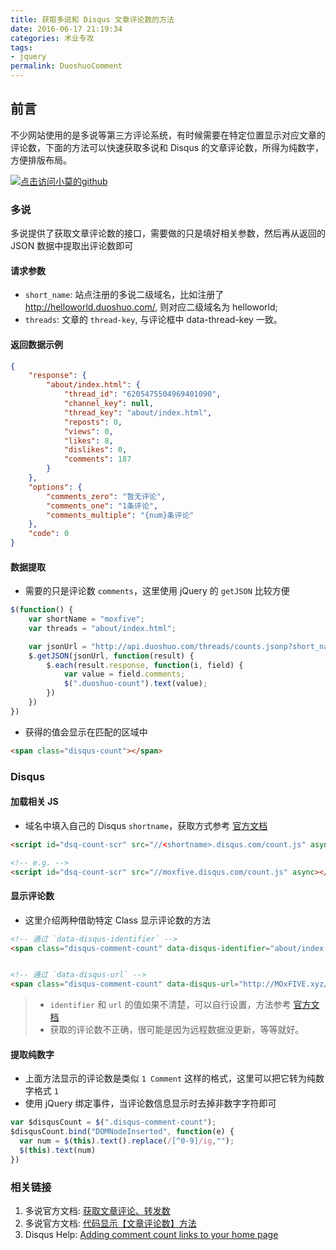 ```yaml
---
title: 获取多说和 Disqus 文章评论数的方法
date: 2016-06-17 21:19:34
categories: 术业专攻
tags:
- jquery
permalink: DuoshuoComment
---
```


<h2 id="intro">前言</h2>不少网站使用的是多说等第三方评论系统，有时候需要在特定位置显示对应文章的评论数，下面的方法可以快速获取多说和 Disqus 的文章评论数，所得为纯数字，方便排版布局。

<!-- more -->
[![点击访问小莫的github](http://xiaomo.info/images/life.png)](https://github.com/qq83387856)
### 多说
多说提供了获取文章评论数的接口，需要做的只是填好相关参数，然后再从返回的 JSON 数据中提取出评论数即可

#### 请求参数

- `short_name`: 站点注册的多说二级域名，比如注册了 http://helloworld.duoshuo.com/, 则对应二级域名为 helloworld;
- `threads`: 文章的 `thread-key`, 与评论框中 data-thread-key 一致。

#### 返回数据示例
```json
{
    "response": {
        "about/index.html": {
            "thread_id": "6205475504969401090",
            "channel_key": null,
            "thread_key": "about/index.html",
            "reposts": 0,
            "views": 0,
            "likes": 8,
            "dislikes": 0,
            "comments": 187
        }
    },
    "options": {
        "comments_zero": "暂无评论",
        "comments_one": "1条评论",
        "comments_multiple": "{num}条评论"
    },
    "code": 0
}
```
#### 数据提取

- 需要的只是评论数 `comments`，这里使用 jQuery 的 `getJSON` 比较方便

```js
$(function() {
    var shortName = "moxfive";
    var threads = "about/index.html";

    var jsonUrl = "http://api.duoshuo.com/threads/counts.jsonp?short_name=" + shortName + "&threads=" + threads +  "&callback=?";
    $.getJSON(jsonUrl, function(result) {
        $.each(result.response, function(i, field) {
            var value = field.comments;
            $(".duoshuo-count").text(value);
        })
    })
})
```

- 获得的值会显示在匹配的区域中

```html
<span class="disqus-count"></span>
```

### Disqus

#### 加载相关 JS

- 域名中填入自己的 Disqus `shortname`，获取方式参考 [官方文档](https://help.disqus.com/customer/en/portal/articles/466208-what-s-a-shortname-)

```html
<script id="dsq-count-scr" src="//<shortname>.disqus.com/count.js" async></script>

<!-- e.g. -->
<script id="dsq-count-scr" src="//moxfive.disqus.com/count.js" async></script>
```

#### 显示评论数
- 这里介绍两种借助特定 Class 显示评论数的方法

```html
<!-- 通过 `data-disqus-identifier` -->
<span class="disqus-comment-count" data-disqus-identifier="about/index.html"></span>


<!-- 通过 `data-disqus-url` -->
<span class="disqus-comment-count" data-disqus-url="http://MOxFIVE.xyz/about/index.html"></span>
```

> - `identifier` 和 `url` 的值如果不清楚，可以自行设置，方法参考 [官方文档](https://help.disqus.com/customer/portal/articles/472098)
> - 获取的评论数不正确，很可能是因为远程数据没更新，等等就好。

#### 提取纯数字
- 上面方法显示的评论数是类似 `1 Comment` 这样的格式，这里可以把它转为纯数字格式 `1`
- 使用 jQuery 绑定事件，当评论数信息显示时去掉非数字字符即可

```js
var $disqusCount = $(".disqus-comment-count");
$disqusCount.bind("DOMNodeInserted", function(e) {
  var num = $(this).text().replace(/[^0-9]/ig,"");
  $(this).text(num)
})
```

### 相关链接

1. 多说官方文档: [获取文章评论、转发数](http://dev.duoshuo.com/docs/50615732a834c63c56004257)
1. 多说官方文档: [代码显示【文章评论数】方法](http://dev.duoshuo.com/threads/5016427f77cf5fa30500000e)
1. Disqus Help: [Adding comment count links to your home page](https://help.disqus.com/customer/portal/articles/565624-adding-comment-c)
